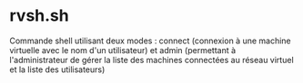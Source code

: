 # rvsh.sh
Commande shell utilisant deux modes : connect (connexion à une machine virtuelle avec le nom d'un utilisateur) et admin (permettant à l'administrateur de gérer la liste des machines connectées au réseau virtuel et la liste des utilisateurs)
